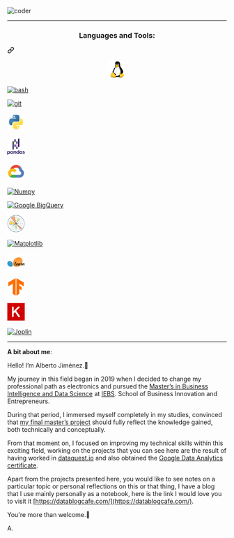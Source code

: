 ![coder](https://media.giphy.com/media/dWesBcTLavkZuG35MI/giphy.gif)

---

<div class="markdown-heading" dir="auto"><h3 align="center" class="heading-element" dir="auto">Languages and Tools:</h3><a id="user-content-languages-and-tools" class="anchor" aria-label="Permalink: Languages and Tools:" href="#languages-and-tools"><svg class="octicon octicon-link" viewBox="0 0 16 16" version="1.1" width="16" height="16" aria-hidden="true"><path d="m7.775 3.275 1.25-1.25a3.5 3.5 0 1 1 4.95 4.95l-2.5 2.5a3.5 3.5 0 0 1-4.95 0 .751.751 0 0 1 .018-1.042.751.751 0 0 1 1.042-.018 1.998 1.998 0 0 0 2.83 0l2.5-2.5a2.002 2.002 0 0 0-2.83-2.83l-1.25 1.25a.751.751 0 0 1-1.042-.018.751.751 0 0 1-.018-1.042Zm-4.69 9.64a1.998 1.998 0 0 0 2.83 0l1.25-1.25a.751.751 0 0 1 1.042.018.751.751 0 0 1 .018 1.042l-1.25 1.25a3.5 3.5 0 1 1-4.95-4.95l2.5-2.5a3.5 3.5 0 0 1 4.95 0 .751.751 0 0 1-.018 1.042.751.751 0 0 1-1.042.018 1.998 1.998 0 0 0-2.83 0l-2.5 2.5a1.998 1.998 0 0 0 0 2.83Z"></path></svg></a></div>

<p align="center" dir="auto"> 

<a href="https://www.gnu.org/software/bash/" rel="nofollow"> 
  <img src="https://raw.githubusercontent.com/devicons/devicon/master/icons/linux/linux-original.svg" alt="linux" width="40" height="40" style="max-width: 100%;"> 

<a href="https://www.gnu.org/software/bash/bash.html" rel="nofollow"> <img src="https://github.com/odb/official-bash-logo/blob/master/assets/Logos/Icons/PNG/64x64.png" alt="bash" width="40" height="40" style="max-width: 100%;"> </a> 

<a href="https://git-scm.com/" rel="nofollow"> <img src="https://git-scm.com/images/logos/downloads/Git-Icon-Black.png" alt="git" width="40" height="40" data-canonical-src="https://www.vectorlogo.zone/logos/git-scm/git-scm-icon.svg" style="max-width: 100%;"> </a> 

<a href="https://www.python.org/" rel="nofollow"> <img src="https://github.com/devicons/devicon/blob/master/icons/python/python-original.svg" alt="python" width="40" height="40" style="max-width: 100%;"> 

<a href="https://pandas.pydata.org/" rel="nofollow"> </a><img src="https://github.com/devicons/devicon/blob/master/icons/pandas/pandas-original-wordmark.svg" alt="Pandas" width="40" height="40" style="max-width: 100%;"> 

<a href="https://cloud.google.com/" rel="nofollow"> <img src="https://github.com/devicons/devicon/blob/master/icons/googlecloud/googlecloud-original.svg" alt="Google Cloud" width="40" height="40" style="max-width: 100%;"> </a> 

<a href="https://numpy.org/" rel="nofollow"> <img src="https://www.vectorlogo.zone/logos/numpy/numpy-icon.svg" alt="Numpy" width="40" height="40" style="max-width: 100%;"> </a> 

<a href="https://cloud.google.com/bigquery/" rel="nofollow"> <img src="https://www.vectorlogo.zone/logos/google_bigquery/google_bigquery-icon.svg" alt="Google BigQuery" width="40" height="40" style="max-width: 100%;"> </a> 

<a href="https://matplotlib.org/stable/" rel="nofollow"> <img src="https://github.com/devicons/devicon/blob/master/icons/matplotlib/matplotlib-original.svg" alt="Matplotlib" width="40" height="40" style="max-width: 100%;">  </a> 

<a href="https://avatars2.githubusercontent.com/u/3571983?v=3&s=400" rel="nofollow"> <img src="https://eravila.files.wordpress.com/2018/12/anaconda-logo.jpg" alt="Matplotlib" width="40" height="40" style="max-width: 100%;"> </a> 

<a href="https://scikit-learn.org/stable/index.html" rel="nofollow"> <img src="https://github.com/devicons/devicon/blob/master/icons/scikitlearn/scikitlearn-original.svg" alt="scikitlearn" width="40" height="40" style="max-width: 100%;"> </a> 

<a href="https://www.tensorflow.org/?hl=es" rel="nofollow"> <img src="https://github.com/devicons/devicon/blob/master/icons/tensorflow/tensorflow-original.svg" alt="TensorFlow" width="40" height="40" style="max-width: 100%;"> </a> 

<a href="https://keras.io/" rel="nofollow"> <img src="https://github.com/devicons/devicon/blob/master/icons/keras/keras-original.svg" alt="Keras" width="40" height="40" style="max-width: 100%;"> </a> 

<a href="https://joplinapp.org/" rel="nofollow"> <img src="https://www.noteapps.ca/content/images/2023/01/Joplin-logo.png" alt="Joplin" width="40" height="40" style="max-width: 100%;"> </a>


---

**A bit about me**:

Hello! I’m Alberto Jiménez.👋

My journey in this field began in 2019 when I decided to change my professional path as electronics and pursued the [Master’s in Business Intelligence and Data Science](https://accounts.iebschool.com/mi-diploma/abaa0886b52591b851a33c17b4653f20/) at [IEBS](https://www.iebschool.com/). School of Business Innovation and Entrepreneurs. 

During that period, I immersed myself completely in my studies, convinced that [my final master’s project](https://datablogcafe.com/wp-content/uploads/2023/09/Clasificacion_frecuencial-2.pdf) should fully reflect the knowledge gained, both technically and conceptually.

From that moment on, I focused on improving my technical skills within this exciting field, working on the projects that you can see here are the result of having worked in [dataquest.io](dataquest.io) and also obtained the [Google Data Analytics certificate](https://coursera.org/share/e330e85b9a469d87b9f8729bb552f095).


Apart from the projects presented here, you would like to see notes on a particular topic or personal reflections on this or that thing, I have a blog that I use mainly personally as a notebook, here is the link I would love you to visit it [https://datablogcafe.com/](https://datablogcafe.com/).

You're more than welcome.🤝

A.
